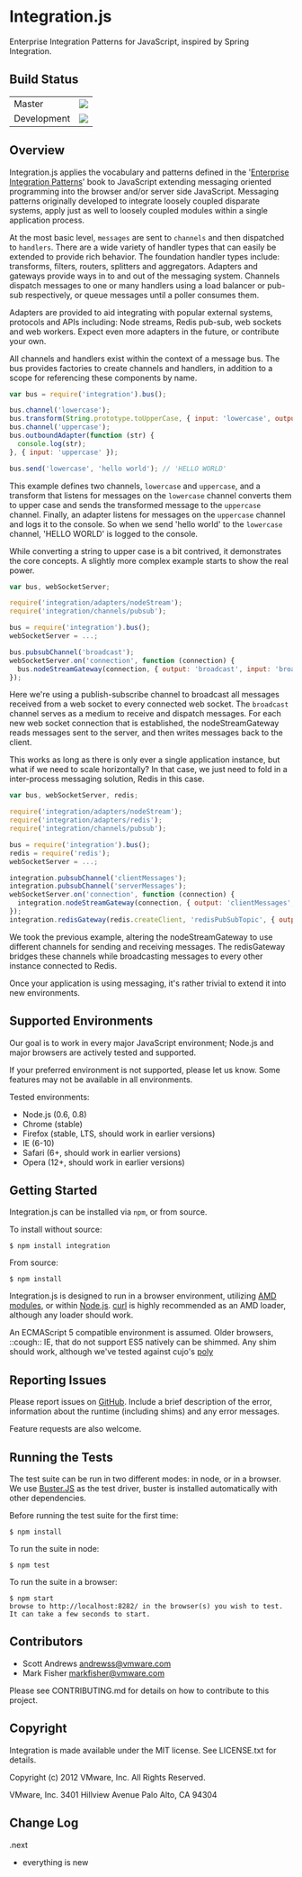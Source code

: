 Integration.js
==============

Enterprise Integration Patterns for JavaScript, inspired by Spring Integration.


Build Status
------------

<table>
  <tr><td>Master</td><td><a href="http://travis-ci.org/s2js/integration" target="_blank"><img src="https://secure.travis-ci.org/s2js/integration.png?branch=master" /></a></tr>
  <tr><td>Development</td><td><a href="http://travis-ci.org/s2js/integration" target="_blank"><img src="https://secure.travis-ci.org/s2js/integration.png?branch=dev" /></a></tr>
</table>


Overview
--------

Integration.js applies the vocabulary and patterns defined in the '[Enterprise Integration Patterns](http://www.eaipatterns.com/)' book to JavaScript extending messaging oriented programming into the browser and/or server side JavaScript. Messaging patterns originally developed to integrate loosely coupled disparate systems, apply just as well to loosely coupled modules within a single application process.

At the most basic level, `messages` are sent to `channels` and then dispatched to `handlers`. There are a wide variety of handler types that can easily be extended to provide rich behavior. The foundation handler types include: transforms, filters, routers, splitters and aggregators. Adapters and gateways provide ways in to and out of the messaging system. Channels dispatch messages to one or many handlers using a load balancer or pub-sub respectively, or queue messages until a poller consumes them.

Adapters are provided to aid integrating with popular external systems, protocols and APIs including: Node streams, Redis pub-sub, web sockets and web workers. Expect even more adapters in the future, or contribute your own.

All channels and handlers exist within the context of a message bus. The bus provides factories to create channels and handlers, in addition to a scope for referencing these components by name.

```javascript
var bus = require('integration').bus();

bus.channel('lowercase');
bus.transform(String.prototype.toUpperCase, { input: 'lowercase', output: 'uppercase' });
bus.channel('uppercase');
bus.outboundAdapter(function (str) {
  console.log(str);
}, { input: 'uppercase' });

bus.send('lowercase', 'hello world'); // 'HELLO WORLD'
```

This example defines two channels, `lowercase` and `uppercase`, and a transform that listens for messages on the `lowercase` channel converts them to upper case and sends the transformed message to the `uppercase` channel.  Finally, an adapter listens for messages on the `uppercase` channel and logs it to the console.  So when we send 'hello world' to the `lowercase` channel, 'HELLO WORLD' is logged to the console.

While converting a string to upper case is a bit contrived, it demonstrates the core concepts. A slightly more complex example starts to show the real power.

```javascript
var bus, webSocketServer;

require('integration/adapters/nodeStream');
require('integration/channels/pubsub');

bus = require('integration').bus();
webSocketServer = ...;

bus.pubsubChannel('broadcast');
webSocketServer.on('connection', function (connection) {
  bus.nodeStreamGateway(connection, { output: 'broadcast', input: 'broadcast' });
});

```

Here we're using a publish-subscribe channel to broadcast all messages received from a web socket to every connected web socket.  The `broadcast` channel serves as a medium to receive and dispatch messages. For each new web socket connection that is established, the nodeStreamGateway reads messages sent to the server, and then writes messages back to the client.

This works as long as there is only ever a single application instance, but what if we need to scale horizontally?  In that case, we just need to fold in a inter-process messaging solution, Redis in this case.

```javascript
var bus, webSocketServer, redis;

require('integration/adapters/nodeStream');
require('integration/adapters/redis');
require('integration/channels/pubsub');

bus = require('integration').bus();
redis = require('redis');
webSocketServer = ...;

integration.pubsubChannel('clientMessages');
integration.pubsubChannel('serverMessages');
webSocketServer.on('connection', function (connection) {
  integration.nodeStreamGateway(connection, { output: 'clientMessages', input: 'serverMessages' });
});
integration.redisGateway(redis.createClient, 'redisPubSubTopic', { output: 'serverMessages', input: 'clientMessages' });
```

We took the previous example, altering the nodeStreamGateway to use different channels for sending and receiving messages. The redisGateway bridges these channels while broadcasting messages to every other instance connected to Redis.

Once your application is using messaging, it's rather trivial to extend it into new environments.


Supported Environments
----------------------

Our goal is to work in every major JavaScript environment; Node.js and major browsers are actively tested and supported.

If your preferred environment is not supported, please let us know. Some features may not be available in all environments.

Tested environments:
- Node.js (0.6, 0.8)
- Chrome (stable)
- Firefox (stable, LTS, should work in earlier versions)
- IE (6-10)
- Safari (6+, should work in earlier versions)
- Opera (12+, should work in earlier versions)


Getting Started
---------------

Integration.js can be installed via `npm`, or from source.

To install without source:

    $ npm install integration

From source:

    $ npm install

Integration.js is designed to run in a browser environment, utilizing [AMD modules](https://github.com/amdjs/amdjs-api/wiki/AMD), or within [Node.js](http://nodejs.org/).  [curl](https://github.com/cujojs/curl) is highly recommended as an AMD loader, although any loader should work.

An ECMAScript 5 compatible environment is assumed.  Older browsers, ::cough:: IE, that do not support ES5 natively can be shimmed.  Any shim should work, although we've tested against cujo's [poly](https://github.com/cujojs/poly)


Reporting Issues
----------------

Please report issues on [GitHub](https://github.com/s2js/integration/issues).  Include a brief description of the error, information about the runtime (including shims) and any error messages.

Feature requests are also welcome.


Running the Tests
-----------------

The test suite can be run in two different modes: in node, or in a browser.  We use [Buster.JS](http://busterjs.org/) as the test driver, buster is installed automatically with other dependencies.

Before running the test suite for the first time:

    $ npm install

To run the suite in node:

    $ npm test

To run the suite in a browser:

    $ npm start
    browse to http://localhost:8282/ in the browser(s) you wish to test.  It can take a few seconds to start.


Contributors
------------

- Scott Andrews <andrewss@vmware.com>
- Mark Fisher <markfisher@vmware.com>

Please see CONTRIBUTING.md for details on how to contribute to this project.


Copyright
---------

Integration is made available under the MIT license.  See LICENSE.txt for details.

Copyright (c) 2012 VMware, Inc. All Rights Reserved.

VMware, Inc.
3401 Hillview Avenue
Palo Alto, CA 94304


Change Log
----------

.next
- everything is new
